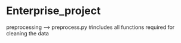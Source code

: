 # Enterprise_project

preprocessing --> preprocess.py   #includes all functions required for cleaning the data

